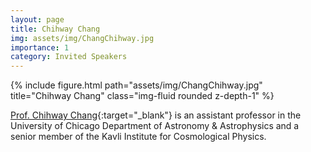 ```yaml
---
layout: page
title: Chihway Chang
img: assets/img/ChangChihway.jpg
importance: 1
category: Invited Speakers
---
```


<div class="row">
    <div class="col-sm mt-3 mt-md-0">
        {% include figure.html path="assets/img/ChangChihway.jpg" title="Chihway Chang" class="img-fluid rounded z-depth-1" %}
    </div>
</div>
<!-- <div class="caption">
    This image can also have a caption. It's like magic.
</div> -->

[Prof. Chihway Chang](https://chihway.github.io){:target="_blank"} is an assistant professor in the University of Chicago Department of Astronomy & Astrophysics and a senior member of the Kavli Institute for Cosmological Physics.
